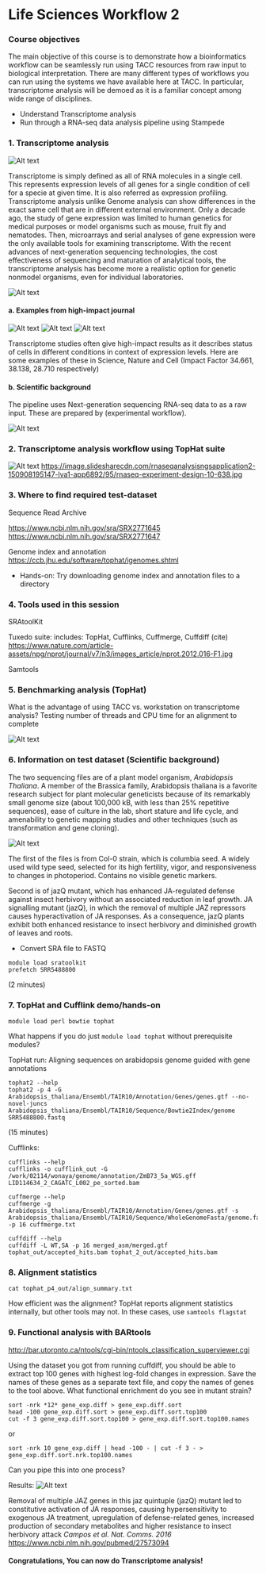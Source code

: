 # Life Sciences Workflow 2
### Course objectives
The main objective of this course is to demonstrate how a bioinformatics workflow can be seamlessly run using TACC resources from raw input to biological interpretation. There are many different types of workflows you can run using the systems we have available here at TACC. In particular, transcriptome analysis will be demoed as it is a familiar concept among wide range of disciplines. 

* Understand Transcriptome analysis
* Run through a RNA-seq data analysis pipeline using Stampede

### 1. Transcriptome analysis

![Alt text](http://physiolgenomics.physiology.org/content/physiolgenomics/45/1/28/F9.large.jpg)

Transcriptome is simply defined as all of RNA molecules in a single cell. This represents expression levels of all genes for a single condition of cell for a specie at given time. It is also referred as expression profiling. Transcriptome analysis unlike Genome analysis can show differences in the exact same cell that are in different external environment. Only a decade ago, the study of gene expression was limited to human genetics for medical purposes or model organisms such as mouse, fruit fly and nematodes. Then, microarrays and serial analyses of gene expression were the only available tools for examining transcriptome. With the recent advances of next-generation sequencing technologies, the cost effectiveness of sequencing and maturation of analytical tools, the transcriptome analysis has become more a realistic option for genetic nonmodel organisms, even for individual laboratories.

![Alt text](https://upload.wikimedia.org/wikipedia/commons/thumb/f/f3/Summary_of_RNA-Seq.svg/762px-Summary_of_RNA-Seq.svg.png)

#### a. Examples from high-impact journal
![Alt text](https://raw.githubusercontent.com/wonaya/test/master/image1.png)
![Alt text](https://raw.githubusercontent.com/wonaya/test/master/image2.png)
![Alt text](https://raw.githubusercontent.com/wonaya/test/master/image3.png)

Transcriptome studies often give high-impact results as it describes status of cells in different conditions in context of expression levels. Here are some examples of these in Science, Nature and Cell (Impact Factor 34.661, 38.138, 28.710 respectively)

#### b. Scientific background
The pipeline uses Next-generation sequencing RNA-seq data to as a raw input. These are prepared by (experimental workflow). 

![Alt text](https://www.nature.com/article-assets/npg/nrg/journal/v12/n10/images/nrg3068-f1.jpg)

### 2. Transcriptome analysis workflow using TopHat suite
![Alt text](https://raw.githubusercontent.com/wonaya/test/master/image7.png)
<https://image.slidesharecdn.com/rnaseqanalysisngsapplication2-150908195147-lva1-app6892/95/rnaseq-experiment-design-10-638.jpg>

### 3. Where to find required test-dataset
Sequence Read Archive

<https://www.ncbi.nlm.nih.gov/sra/SRX2771645>
<https://www.ncbi.nlm.nih.gov/sra/SRX2771647>

Genome index and annotation
<https://ccb.jhu.edu/software/tophat/igenomes.shtml> 

* Hands-on: Try downloading genome index and annotation files to a directory

### 4. Tools used in this session
SRAtoolKit

Tuxedo suite:
includes: TopHat, Cufflinks, Cuffmerge, Cuffdiff (cite)
<https://www.nature.com/article-assets/npg/nprot/journal/v7/n3/images_article/nprot.2012.016-F1.jpg>

Samtools

### 5. Benchmarking analysis (TopHat)
What is the advantage of using TACC vs. workstation on transcriptome analysis?
Testing number of threads and CPU time for an alignment to complete

![Alt text](https://raw.githubusercontent.com/wonaya/test/master/image5.png)

### 6. Information on test dataset (Scientific background)
The two sequencing files are of a plant model organism, *Arabidopsis Thaliana*. A member of the Brassica family, Arabidopsis thaliana is a favorite research subject for plant molecular geneticists because of its remarkably small genome size (about 100,000 kB, with less than 25% repetitive sequences), ease of culture in the lab, short stature and life cycle, and amenability to genetic mapping studies and other techniques (such as transformation and gene cloning).

![Alt text](http://pfaf.org/Admin/PlantImages/ArabidopsisThaliana.jpg)

The first of the files is from Col-0 strain, which is columbia seed. A widely used wild type seed, selected for its high fertility, vigor, and responsiveness to changes in photoperiod. Contains no visible genetic markers. 

Second is of jazQ mutant, which has enhanced JA-regulated defense against insect herbivory without an associated reduction in leaf growth. JA signalling mutant (jazQ), in which the removal of multiple JAZ repressors causes hyperactivation of JA responses. As a consequence, jazQ plants exhibit both enhanced resistance to insect herbivory and diminished growth of leaves and roots.  

* Convert SRA file to FASTQ
```
module load sratoolkit
prefetch SRR5488800
```
(2 minutes)

### 7. TopHat and Cufflink demo/hands-on

```
module load perl bowtie tophat
```
What happens if you do just `module load tophat` without prerequisite modules?

TopHat run: Aligning sequences on arabidopsis genome guided with gene annotations
```
tophat2 --help
tophat2 -p 4 -G Arabidopsis_thaliana/Ensembl/TAIR10/Annotation/Genes/genes.gtf --no-novel-juncs Arabidopsis_thaliana/Ensembl/TAIR10/Sequence/Bowtie2Index/genome SRR5488800.fastq
```
(15 minutes)

Cufflinks: 
```
cufflinks --help 
cufflinks -o cufflink_out -G /work/02114/wonaya/genome/annotation/ZmB73_5a_WGS.gff LID114634_2_CAGATC_L002_pe_sorted.bam
```


```
cuffmerge --help
cuffmerge -g Arabidopsis_thaliana/Ensembl/TAIR10/Annotation/Genes/genes.gtf -s Arabidopsis_thaliana/Ensembl/TAIR10/Sequence/WholeGenomeFasta/genome.fa -p 16 cuffmerge.txt
```

```
cuffdiff --help
cuffdiff -L WT,SA -p 16 merged_asm/merged.gtf tophat_out/accepted_hits.bam tophat_2_out/accepted_hits.bam
```

### 8. Alignment statistics

```
cat tophat_p4_out/align_summary.txt
```

How efficient was the alignment? TopHat reports alignment statistics internally, but other tools may not. In these cases, use `samtools flagstat`

### 9. Functional analysis with BARtools

<http://bar.utoronto.ca/ntools/cgi-bin/ntools_classification_superviewer.cgi>

Using the dataset you got from running cuffdiff, you should be able to extract top 100 genes with highest log-fold changes in expression. Save the names of these genes as a separate text file, and copy the names of genes to the tool above. What functional enrichment do you see in mutant strain?

```
sort -nrk *12* gene_exp.diff > gene_exp.diff.sort
head -100 gene_exp.diff.sort > gene_exp.diff.sort.top100
cut -f 3 gene_exp.diff.sort.top100 > gene_exp.diff.sort.top100.names
```

or 

```
sort -nrk 10 gene_exp.diff | head -100 - | cut -f 3 - > gene_exp.diff.sort.nrk.top100.names
```

Can you pipe this into one process?

Results:
![Alt text](https://raw.githubusercontent.com/wonaya/test/master/image6.png)

Removal of multiple JAZ genes in this jaz quintuple (jazQ) mutant led to constitutive activation of JA responses, causing hypersensitivity to exogenous JA treatment, upregulation of defense-related genes, increased production of secondary metabolites and higher resistance to insect herbivory attack *Campos et al. Nat. Comms. 2016* https://www.ncbi.nlm.nih.gov/pubmed/27573094

#### Congratulations, You can now do Transcriptome analysis!
